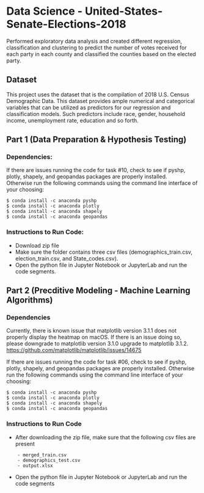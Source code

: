 # Data Science - United-States-Senate-Elections-2018

Performed exploratory data analysis and created different regression, classification and clustering to predict the number of votes received for each party in each county and classified the counties based on the elected party.

## Dataset
This project uses the dataset that is the compilation of 2018 U.S. Census Demographic Data. 
This dataset provides ample numerical and categorical variables that can be utilized as predictors for our regression and classification models. 
Such predictors include race, gender, household income, unemployment rate, education and so forth. 
 

## Part 1 (Data Preparation & Hypothesis Testing)

### Dependencies:
If there are issues running the code for task #10, check to see if pyshp, plotly, shapely, and geopandas packages are properly installed. <br>
Otherwise run the following commands using the command line interface of your choosing:
```
$ conda install -c anaconda pyshp
$ conda install -c anaconda plotly
$ conda install -c anaconda shapely
$ conda install -c anaconda geopandas
```
### Instructions to Run Code: 

*  Download zip file 
*  Make sure the folder contains three csv files (demographics_train.csv, election_train.csv, and State_codes.csv).  
*  Open the python file in Jupyter Notebook or JupyterLab and run the code segments.


## Part 2 (Precditive Modeling - Machine Learning Algorithms)

### Dependencies
Currently, there is known issue that matplotlib version 3.1.1 does not properly display the heatmap on macOS. If there is an issue doing so, please downgrade to matplotlib version 3.1.0 upgrade to matplotlib 3.1.2.
https://github.com/matplotlib/matplotlib/issues/14675


If there are issues running the code for task #06, check to see if pyshp, plotly, shapely, and geopandas packages are properly installed. Otherwise run the following commands using the command line interface of your choosing:

```
$ conda install -c anaconda pyshp
$ conda install -c anaconda plotly
$ conda install -c anaconda shapely
$ conda install -c anaconda geopandas
```

### Instructions to Run Code 
* After downloading the zip file, make sure that the following csv files are present <br>
```
	- merged_train.csv 
	- demographics_test.csv
	- output.xlsx
```
* Open the python file in Jupyter Notebook or JupyterLab and run the code segments
